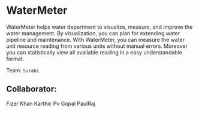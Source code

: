 WaterMeter
==========

WaterMeter helps water department to visualize,
measure, and improve the water management.
By visualization, you can plan for extending water
pipeline and maintenance. With WaterMeter, you can
measure the water unit resource reading from
various units without manual errors. Moreover
you can statistically view all available reading
in a easy understandable format.

Team: `Surabi`

## Collaborator:

Fizer Khan
Karthic Pv
Gopal
PaulRaj

